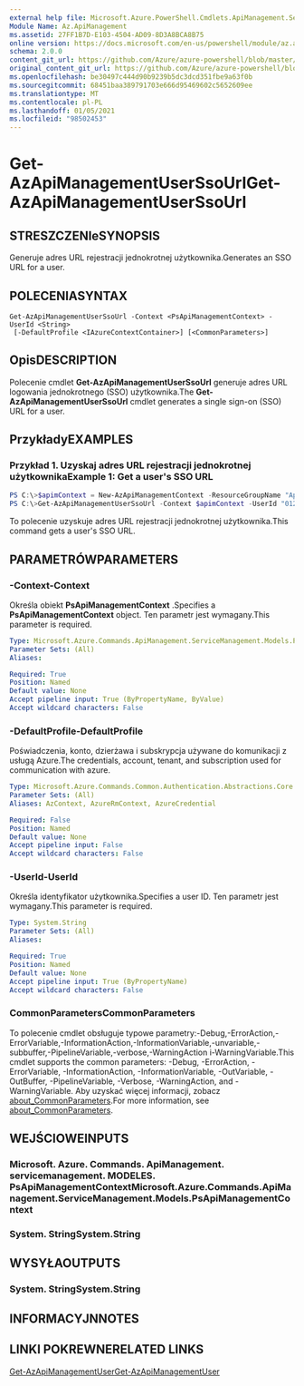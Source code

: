```yaml
---
external help file: Microsoft.Azure.PowerShell.Cmdlets.ApiManagement.ServiceManagement.dll-Help.xml
Module Name: Az.ApiManagement
ms.assetid: 27FF1B7D-E103-4504-AD09-8D3A8BCA8B75
online version: https://docs.microsoft.com/en-us/powershell/module/az.apimanagement/get-azapimanagementuserssourl
schema: 2.0.0
content_git_url: https://github.com/Azure/azure-powershell/blob/master/src/ApiManagement/ApiManagement/help/Get-AzApiManagementUserSsoUrl.md
original_content_git_url: https://github.com/Azure/azure-powershell/blob/master/src/ApiManagement/ApiManagement/help/Get-AzApiManagementUserSsoUrl.md
ms.openlocfilehash: be30497c444d90b9239b5dc3dcd351fbe9a63f0b
ms.sourcegitcommit: 68451baa389791703e666d95469602c5652609ee
ms.translationtype: MT
ms.contentlocale: pl-PL
ms.lasthandoff: 01/05/2021
ms.locfileid: "98502453"
---
```

# <span data-ttu-id="89440-101">Get-AzApiManagementUserSsoUrl</span><span class="sxs-lookup"><span data-stu-id="89440-101">Get-AzApiManagementUserSsoUrl</span></span>

## <span data-ttu-id="89440-102">STRESZCZENIe</span><span class="sxs-lookup"><span data-stu-id="89440-102">SYNOPSIS</span></span>
<span data-ttu-id="89440-103">Generuje adres URL rejestracji jednokrotnej użytkownika.</span><span class="sxs-lookup"><span data-stu-id="89440-103">Generates an SSO URL for a user.</span></span>

## <span data-ttu-id="89440-104">POLECENIA</span><span class="sxs-lookup"><span data-stu-id="89440-104">SYNTAX</span></span>

```
Get-AzApiManagementUserSsoUrl -Context <PsApiManagementContext> -UserId <String>
 [-DefaultProfile <IAzureContextContainer>] [<CommonParameters>]
```

## <span data-ttu-id="89440-105">Opis</span><span class="sxs-lookup"><span data-stu-id="89440-105">DESCRIPTION</span></span>
<span data-ttu-id="89440-106">Polecenie cmdlet **Get-AzApiManagementUserSsoUrl** generuje adres URL logowania jednokrotnego (SSO) użytkownika.</span><span class="sxs-lookup"><span data-stu-id="89440-106">The **Get-AzApiManagementUserSsoUrl** cmdlet generates a single sign-on (SSO) URL for a user.</span></span>

## <span data-ttu-id="89440-107">Przykłady</span><span class="sxs-lookup"><span data-stu-id="89440-107">EXAMPLES</span></span>

### <span data-ttu-id="89440-108">Przykład 1. Uzyskaj adres URL rejestracji jednokrotnej użytkownika</span><span class="sxs-lookup"><span data-stu-id="89440-108">Example 1: Get a user's SSO URL</span></span>
```powershell
PS C:\>$apimContext = New-AzApiManagementContext -ResourceGroupName "Api-Default-WestUS" -ServiceName "contoso"
PS C:\>Get-AzApiManagementUserSsoUrl -Context $apimContext -UserId "0123456789"
```

<span data-ttu-id="89440-109">To polecenie uzyskuje adres URL rejestracji jednokrotnej użytkownika.</span><span class="sxs-lookup"><span data-stu-id="89440-109">This command gets a user's SSO URL.</span></span>

## <span data-ttu-id="89440-110">PARAMETRÓW</span><span class="sxs-lookup"><span data-stu-id="89440-110">PARAMETERS</span></span>

### <span data-ttu-id="89440-111">-Context</span><span class="sxs-lookup"><span data-stu-id="89440-111">-Context</span></span>
<span data-ttu-id="89440-112">Określa obiekt **PsApiManagementContext** .</span><span class="sxs-lookup"><span data-stu-id="89440-112">Specifies a **PsApiManagementContext** object.</span></span>
<span data-ttu-id="89440-113">Ten parametr jest wymagany.</span><span class="sxs-lookup"><span data-stu-id="89440-113">This parameter is required.</span></span>

```yaml
Type: Microsoft.Azure.Commands.ApiManagement.ServiceManagement.Models.PsApiManagementContext
Parameter Sets: (All)
Aliases:

Required: True
Position: Named
Default value: None
Accept pipeline input: True (ByPropertyName, ByValue)
Accept wildcard characters: False
```

### <span data-ttu-id="89440-114">-DefaultProfile</span><span class="sxs-lookup"><span data-stu-id="89440-114">-DefaultProfile</span></span>
<span data-ttu-id="89440-115">Poświadczenia, konto, dzierżawa i subskrypcja używane do komunikacji z usługą Azure.</span><span class="sxs-lookup"><span data-stu-id="89440-115">The credentials, account, tenant, and subscription used for communication with azure.</span></span>

```yaml
Type: Microsoft.Azure.Commands.Common.Authentication.Abstractions.Core.IAzureContextContainer
Parameter Sets: (All)
Aliases: AzContext, AzureRmContext, AzureCredential

Required: False
Position: Named
Default value: None
Accept pipeline input: False
Accept wildcard characters: False
```

### <span data-ttu-id="89440-116">-UserId</span><span class="sxs-lookup"><span data-stu-id="89440-116">-UserId</span></span>
<span data-ttu-id="89440-117">Określa identyfikator użytkownika.</span><span class="sxs-lookup"><span data-stu-id="89440-117">Specifies a user ID.</span></span>
<span data-ttu-id="89440-118">Ten parametr jest wymagany.</span><span class="sxs-lookup"><span data-stu-id="89440-118">This parameter is required.</span></span>

```yaml
Type: System.String
Parameter Sets: (All)
Aliases:

Required: True
Position: Named
Default value: None
Accept pipeline input: True (ByPropertyName)
Accept wildcard characters: False
```

### <span data-ttu-id="89440-119">CommonParameters</span><span class="sxs-lookup"><span data-stu-id="89440-119">CommonParameters</span></span>
<span data-ttu-id="89440-120">To polecenie cmdlet obsługuje typowe parametry:-Debug,-ErrorAction,-ErrorVariable,-InformationAction,-InformationVariable,-unvariable,-subbuffer,-PipelineVariable,-verbose,-WarningAction i-WarningVariable.</span><span class="sxs-lookup"><span data-stu-id="89440-120">This cmdlet supports the common parameters: -Debug, -ErrorAction, -ErrorVariable, -InformationAction, -InformationVariable, -OutVariable, -OutBuffer, -PipelineVariable, -Verbose, -WarningAction, and -WarningVariable.</span></span> <span data-ttu-id="89440-121">Aby uzyskać więcej informacji, zobacz [about_CommonParameters](http://go.microsoft.com/fwlink/?LinkID=113216).</span><span class="sxs-lookup"><span data-stu-id="89440-121">For more information, see [about_CommonParameters](http://go.microsoft.com/fwlink/?LinkID=113216).</span></span>

## <span data-ttu-id="89440-122">WEJŚCIOWE</span><span class="sxs-lookup"><span data-stu-id="89440-122">INPUTS</span></span>

### <span data-ttu-id="89440-123">Microsoft. Azure. Commands. ApiManagement. servicemanagement. MODELES. PsApiManagementContext</span><span class="sxs-lookup"><span data-stu-id="89440-123">Microsoft.Azure.Commands.ApiManagement.ServiceManagement.Models.PsApiManagementContext</span></span>

### <span data-ttu-id="89440-124">System. String</span><span class="sxs-lookup"><span data-stu-id="89440-124">System.String</span></span>

## <span data-ttu-id="89440-125">WYSYŁA</span><span class="sxs-lookup"><span data-stu-id="89440-125">OUTPUTS</span></span>

### <span data-ttu-id="89440-126">System. String</span><span class="sxs-lookup"><span data-stu-id="89440-126">System.String</span></span>

## <span data-ttu-id="89440-127">INFORMACYJN</span><span class="sxs-lookup"><span data-stu-id="89440-127">NOTES</span></span>

## <span data-ttu-id="89440-128">LINKI POKREWNE</span><span class="sxs-lookup"><span data-stu-id="89440-128">RELATED LINKS</span></span>

[<span data-ttu-id="89440-129">Get-AzApiManagementUser</span><span class="sxs-lookup"><span data-stu-id="89440-129">Get-AzApiManagementUser</span></span>](./Get-AzApiManagementUser.md)


